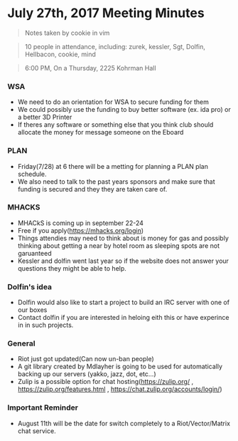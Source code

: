 # July 27th, 2017 Meeting Minutes
> Notes taken by cookie in vim

> 10 people in attendance, including: zurek, kessler, Sgt, Dolfin, Hellbacon, cookie, mind

> 6:00 PM, On a Thursday, 2225 Kohrman Hall

### WSA

- We need to do an orientation for WSA to secure funding for them
- We could possibly use the funding to buy better software (ex. ida pro) or a better 3D Printer
- If theres any software or something else that you think club should allocate the money for  message someone on the Eboard

### PLAN
 
- Friday(7/28) at 6 there will be a metting for planning a PLAN plan schedule.
- We also need to talk to the past years sponsors and make sure that funding is secured and they they are taken care of.

### MHACKS

- MHACkS is coming up in september 22-24
- Free if you apply(https://mhacks.org/login)
- Things attendies may need to think about is money for gas and possibly thinking about getting a near by hotel room as sleeping spots are not garuanteed
- Kessler and dolfin went last year so if the website does not answer your questions they might be able to help.

### Dolfin's idea

- Dolfin would also like to start a project to build an IRC server with one of our boxes
- Contact dolfin if you are interested in heloing eith this or have experince in in such projects.

### General

- Riot just got updated(Can now un-ban people)
- A git library created by Mdlayher is going to be used for automatically backing up our servers (yakko, jazz, dot, etc...)
- Zulip is a possible option for chat hosting(https://zulip.org/ , https://zulip.org/features.html ,  https://chat.zulip.org/accounts/login/) 

### Important Reminder
- August 11th will be the date for switch completely to a Riot/Vector/Matrix chat service.

